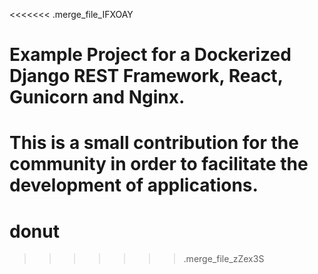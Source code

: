 <<<<<<< .merge_file_IFXOAY
# Example Project for a Dockerized Django REST Framework, React, Gunicorn and Nginx.

This is a small contribution for the community in order to facilitate the development of applications.
=======
# donut
>>>>>>> .merge_file_zZex3S
